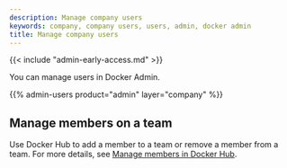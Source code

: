 ```yaml
---
description: Manage company users
keywords: company, company users, users, admin, docker admin
title: Manage company users
---
```


{{< include "admin-early-access.md" >}}

You can manage users in Docker Admin.

{{% admin-users product="admin" layer="company" %}}

## Manage members on a team

Use Docker Hub to add a member to a team or remove a member from a team. For more details, see [Manage members in Docker Hub](../organization/members.md).